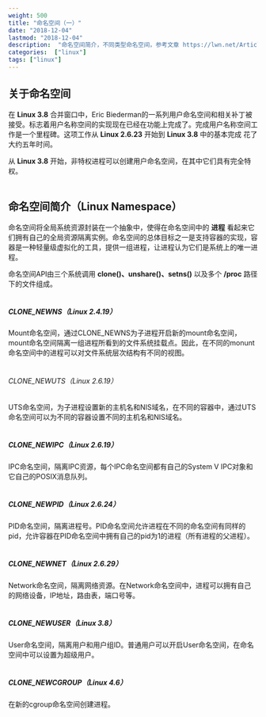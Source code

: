 ```yaml
---
weight: 500
title: "命名空间（一）"
date: "2018-12-04"
lastmod: "2018-12-04"
description:  "命名空间简介，不同类型命名空间，参考文章 https://lwn.net/Articles/531114/"
categories:  ["linux"]
tags: ["linux"]
---
```


## 关于命名空间
在 __Linux 3.8__ 合并窗口中，Eric Biederman的一系列用户命名空间和相关补丁被接受。标志着用户名称空间的实现现在已经在功能上完成了。完成用户名称空间工作是一个里程碑。这项工作从 __Linux 2.6.23__ 开始到 __Linux 3.8__ 中的基本完成 花了大约五年时间。

从 __Linux 3.8__ 开始，非特权进程可以创建用户命名空间，在其中它们具有完全特权。
<br/><br/>

## 命名空间简介（Linux Namespace）
命名空间将全局系统资源封装在一个抽象中，使得在命名空间中的 __进程__ 看起来它们拥有自己的全局资源隔离实例。命名空间的总体目标之一是支持容器的实现，容器是一种轻量级虚拟化的工具，提供一组进程，让进程认为它们是系统上的唯一进程。

命名空间API由三个系统调用 __clone()、unshare()、setns()__ 以及多个 __/proc__ 路径下的文件组成。
<br/><br/>

##### CLONE_NEWNS（Linux 2.4.19）
Mount命名空间，通过CLONE_NEWNS为子进程开启新的mount命名空间，mount命名空间隔离一组进程所看到的文件系统挂载点。因此，在不同的monunt命名空间中的进程可以对文件系统层次结构有不同的视图。
<br/><br/>

###### CLONE_NEWUTS（Linux 2.6.19）
UTS命名空间，为子进程设置新的主机名和NIS域名，在不同的容器中，通过UTS命名空间可以为不同的容器设置不同的主机名和NIS域名。
<br/><br/>

##### CLONE_NEWIPC（Linux 2.6.19）
IPC命名空间，隔离IPC资源，每个IPC命名空间都有自己的System V IPC对象和它自己的POSIX消息队列。
<br/><br/>

##### CLONE_NEWPID（Linux 2.6.24）
PID命名空间，隔离进程号。PID命名空间允许进程在不同的命名空间有同样的pid，允许容器在PID命名空间中拥有自己的pid为1的进程（所有进程的父进程）。
<br/><br/>

##### CLONE_NEWNET（Linux 2.6.29）
Network命名空间，隔离网络资源。在Network命名空间中，进程可以拥有自己的网络设备，IP地址，路由表，端口号等。
<br/><br/>

##### CLONE_NEWUSER（Linux 3.8）
User命名空间，隔离用户和用户组ID。普通用户可以开启User命名空间，在命名空间中可以设置为超级用户。
<br/><br/>

##### CLONE_NEWCGROUP（Linux 4.6）
在新的cgroup命名空间创建进程。